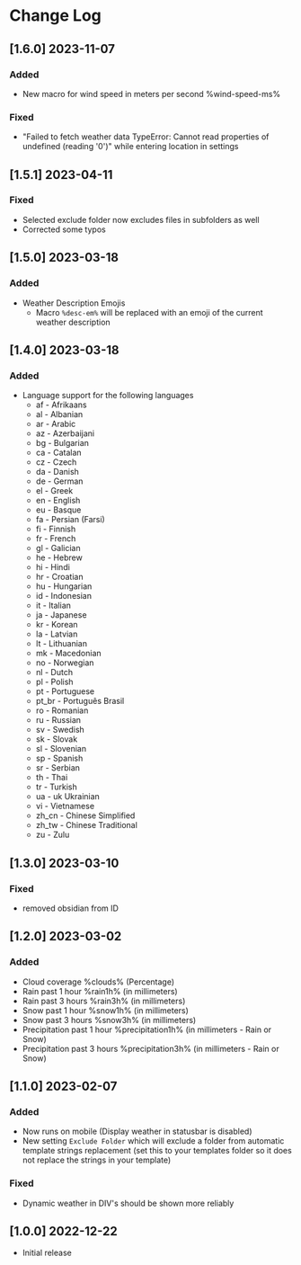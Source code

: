 # Change Log
<!--
### Added
### Changed
### Deprecated
### Removed
### Fixed
### Security
### Updated
-->

<!-- ## [v-inc] ${YEAR4}-${MONTHNUMBER}-${DATE} -->
## [1.6.0] 2023-11-07
### Added
- New macro for wind speed in meters per second %wind-speed-ms%
### Fixed
- "Failed to fetch weather data TypeError: Cannot read properties of undefined (reading '0')" while entering location in settings 

## [1.5.1] 2023-04-11
### Fixed
- Selected exclude folder now excludes files in subfolders as well
- Corrected some typos

## [1.5.0] 2023-03-18
### Added
- Weather Description Emojis
  - Macro `%desc-em%` will be replaced with an emoji of the current weather description

## [1.4.0] 2023-03-18
### Added
- Language support for the following languages
  - af - Afrikaans
  - al - Albanian
  - ar - Arabic
  - az - Azerbaijani
  - bg - Bulgarian
  - ca - Catalan
  - cz - Czech
  - da - Danish
  - de - German
  - el - Greek
  - en - English
  - eu - Basque
  - fa - Persian (Farsi)
  - fi - Finnish
  - fr - French
  - gl - Galician
  - he - Hebrew
  - hi - Hindi
  - hr - Croatian
  - hu - Hungarian
  - id - Indonesian
  - it - Italian
  - ja - Japanese
  - kr - Korean
  - la - Latvian
  - lt - Lithuanian
  - mk - Macedonian
  - no - Norwegian
  - nl - Dutch
  - pl - Polish
  - pt - Portuguese
  - pt_br - Português Brasil
  - ro - Romanian
  - ru - Russian
  - sv - Swedish
  - sk - Slovak
  - sl - Slovenian
  - sp - Spanish
  - sr - Serbian
  - th - Thai
  - tr - Turkish
  - ua - uk Ukrainian
  - vi - Vietnamese
  - zh_cn - Chinese Simplified
  - zh_tw - Chinese Traditional
  - zu - Zulu

## [1.3.0] 2023-03-10
### Fixed
- removed obsidian from ID

## [1.2.0] 2023-03-02
### Added
- Cloud coverage %clouds% (Percentage)
- Rain past 1 hour %rain1h% (in millimeters)
- Rain past 3 hours %rain3h% (in millimeters)
- Snow past 1 hour %snow1h% (in millimeters)
- Snow past 3 hours %snow3h% (in millimeters)
- Precipitation past 1 hour %precipitation1h% (in millimeters - Rain or Snow)
- Precipitation past 3 hours %precipitation3h% (in millimeters - Rain or Snow)

## [1.1.0] 2023-02-07
### Added
- Now runs on mobile (Display weather in statusbar is disabled)
- New setting `Exclude Folder` which will exclude a folder from automatic template strings replacement (set this to your templates folder so it does not replace the strings in your template)

### Fixed
- Dynamic weather in DIV's should be shown more reliably

## [1.0.0] 2022-12-22
- Initial release
